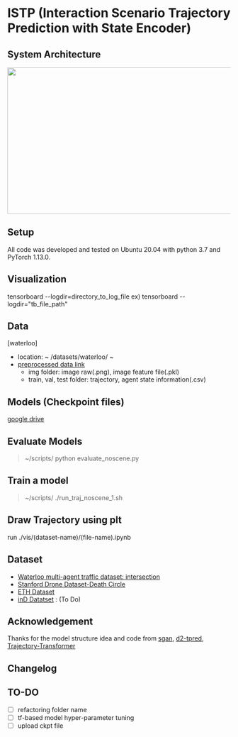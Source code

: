 # ISTP (Interaction Scenario Trajectory Prediction with State Encoder)

## System Architecture
<img src="https://github.com/user-attachments/assets/a073a915-7853-4ba3-8896-08fd6f578294" width="560" height="330"/>

## Setup
All code was developed and tested on Ubuntu 20.04 with python 3.7 and PyTorch 1.13.0.

## Visualization

tensorboard --logdir=directory_to_log_file
ex) tensorboard --logdir="tb_file_path"

## Data
[waterloo]
* location: ~ /datasets/waterloo/ ~
* [preprocessed data link]()
  - img folder: image raw(.png), image feature file(.pkl) 
  - train, val, test folder: trajectory, agent state information(.csv)
    
## Models (Checkpoint files)
[google drive]()

## Evaluate Models
> ~/scripts/ python evaluate_noscene.py

## Train a model
> ~/scripts/ ./run_traj_noscene_1.sh

## Draw Trajectory using plt
run ./vis/(dataset-name)/(file-name).ipynb

## Dataset
* [Waterloo multi-agent traffic dataset: intersection](https://uwaterloo.ca/waterloo-intelligent-systems-engineering-lab/datasets/waterloo-multi-agent-traffic-dataset-intersection)
* [Stanford Drone Dataset-Death Circle](https://cvgl.stanford.edu/projects/uav_data/)
* [ETH Dataset](https://paperswithcode.com/dataset/eth)
* [inD Datatset](https://levelxdata.com/ind-dataset/) : (To Do)

## Acknowledgement

Thanks for the model structure idea and code from [sgan](https://github.com/agrimgupta92/sgan), [d2-tpred](https://github.com/VTP-TL/D2-TPred), [Trajectory-Transformer](https://github.com/FGiuliari/Trajectory-Transformer) 

## Changelog


## TO-DO
- [ ] refactoring folder name
- [ ] tf-based model hyper-parameter tuning
- [ ] upload ckpt file
